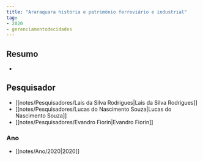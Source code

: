 ```yaml
---
title: "Araraquara história e patrimônio ferroviário e industrial"
tag:
- 2020
- gerenciamentodecidades
---
```


## Resumo
-

## Pesquisador
- [[notes/Pesquisadores/Lais da Silva Rodrigues|Lais da Silva Rodrigues]]
- [[notes/Pesquisadores/Lucas do Nascimento Souza|Lucas do Nascimento Souza]]
- [[notes/Pesquisadores/Evandro Fiorin|Evandro Fiorin]]

### Ano
- [[notes/Ano/2020|2020]]